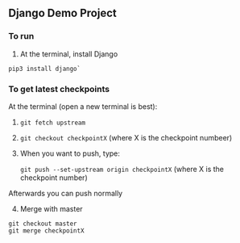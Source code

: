 ## Django Demo Project

### To run

1. At the terminal, install Django
```
pip3 install django`
```

### To get latest checkpoints

At the terminal (open a new terminal is best):

1. `git fetch upstream`

2. `git checkout checkpointX` (where X is the checkpoint numbeer)

3. When you want to push, type:

    `git push --set-upstream origin checkpointX` (where X is the checkpoint number)

  Afterwards you can push normally

4. Merge with master

  ```
  git checkout master
  git merge checkpointX
  ```
  

